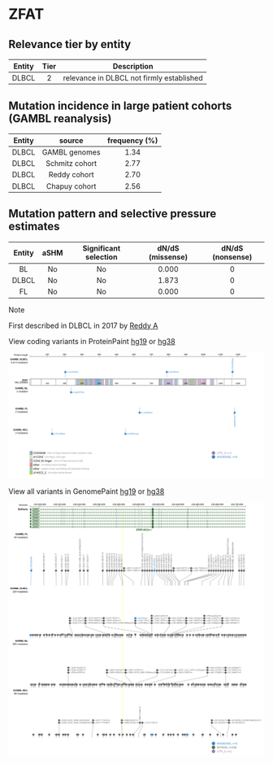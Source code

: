 # ZFAT

## Relevance tier by entity

|Entity|Tier|Description                              |
|:------:|:----:|-----------------------------------------|
|DLBCL |2   |relevance in DLBCL not firmly established|

## Mutation incidence in large patient cohorts (GAMBL reanalysis)

|Entity|source        |frequency (%)|
|:------:|:--------------:|:-------------:|
|DLBCL |GAMBL genomes |1.34         |
|DLBCL |Schmitz cohort|2.77         |
|DLBCL |Reddy cohort  |2.70         |
|DLBCL |Chapuy cohort |2.56         |

## Mutation pattern and selective pressure estimates

|Entity|aSHM|Significant selection|dN/dS (missense)|dN/dS (nonsense)|
|:------:|:----:|:---------------------:|:----------------:|:----------------:|
|BL    |No  |No                   |0.000           |0               |
|DLBCL |No  |No                   |1.873           |0               |
|FL    |No  |No                   |0.000           |0               |


> [!NOTE]
> First described in DLBCL in 2017 by [Reddy A](https://pubmed.ncbi.nlm.nih.gov/28985567)


View coding variants in ProteinPaint [hg19](https://www.bcgsc.ca/downloads/morinlab/GAMBL/test/genes/ZFAT_protein.html)  or [hg38](https://www.bcgsc.ca/downloads/morinlab/GAMBL/test/genes/ZFAT_protein_hg38.html)

![image](images/proteinpaint/ZFAT_NM_020863.svg)

View all variants in GenomePaint [hg19](https://www.bcgsc.ca/downloads/morinlab/GAMBL/test/genes/ZFAT.html)  or [hg38](https://www.bcgsc.ca/downloads/morinlab/GAMBL/test/genes/ZFAT_hg38.html)

![image](images/proteinpaint/ZFAT.svg)

